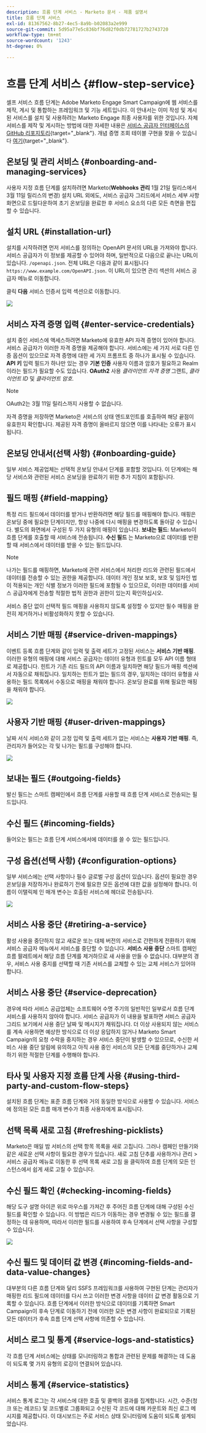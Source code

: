 ```yaml
---
description: 흐름 단계 서비스 - Marketo 문서 - 제품 설명서
title: 흐름 단계 서비스
exl-id: 81367562-8b27-4ec5-8a9b-b02083a2e999
source-git-commit: 5d95a77e5c836bf76d82f0db72781727b2743720
workflow-type: tm+mt
source-wordcount: '1243'
ht-degree: 0%

---
```


# 흐름 단계 서비스 {#flow-step-service}

셀프 서비스 흐름 단계는 Adobe Marketo Engage Smart Campaign에 웹 서비스를 제작, 게시 및 통합하는 프레임워크 및 기능 세트입니다. 이 안내서는 이미 작성 및 게시된 서비스를 설치 및 사용하려는 Marketo Engage 최종 사용자를 위한 것입니다. 자체 서비스를 제작 및 게시하는 방법에 대한 자세한 내용은 [서비스 공급자 인터페이스의 GitHub 리포지토리](https://github.com/adobe/Marketo-SSFS-Service-Provider-Interface){target=&quot;_blank&quot;}. 개념 증명 조회 테이블 구현을 찾을 수 있습니다 [여기](https://github.com/adobe/mkto-flow-lookup){target=&quot;_blank&quot;}.

## 온보딩 및 관리 서비스 {#onboarding-and-managing-services}

사용자 지정 흐름 단계를 설치하려면 Marketo(**Webhooks 관리** 1월 21일 릴리스에서 3월 11일 릴리스의 변경) 설치 URL 외에도, 서비스 공급자 그리드에서 서비스 세부 사항 화면으로 드릴다운하여 초기 온보딩을 완료한 후 서비스 요소의 다른 모든 측면을 편집할 수 있습니다.

## 설치 URL {#installation-url}

설치를 시작하려면 먼저 서비스를 정의하는 OpenAPI 문서의 URL을 가져와야 합니다. 서비스 공급자가 이 정보를 제공할 수 있어야 하며, 일반적으로 다음으로 끝나는 URL이 있습니다. `/openapi.json`. 전체 URL은 다음과 같이 표시됩니다 `https://www.example.com/OpenAPI.json`. 이 URL이 있으면 관리 섹션의 서비스 공급자 메뉴로 이동합니다.

클릭 **다음** 서비스 인증서 입력 섹션으로 이동합니다.

![](assets/flow-step-service-1.png)

## 서비스 자격 증명 입력 {#enter-service-credentials}

설치 중인 서비스에 액세스하려면 Marketo에 유효한 API 자격 증명이 있어야 합니다. 서비스 공급자가 이러한 자격 증명을 제공해야 합니다. 서비스에는 세 가지 서로 다른 인증 옵션이 있으므로 자격 증명에 대한 세 가지 프롬프트 중 하나가 표시될 수 있습니다. **API 키** 입력 필드가 하나만 있는 경우 **기본 인증** 사용자 이름과 암호가 필요하고 Realm이라는 필드가 필요할 수도 있습니다. **OAuth2** 사용 _클라이언트 자격 증명_ 그랜트, _클라이언트 ID_ 및 _클라이언트 암호_.

>[!NOTE]
>
>OAuth2는 3월 11일 릴리스까지 사용할 수 없습니다.

자격 증명을 저장하면 Marketo은 서비스의 상태 엔드포인트를 호출하여 해당 끝점이 유효한지 확인합니다. 제공된 자격 증명이 올바르지 않으면 이를 나타내는 오류가 표시됩니다.

## 온보딩 안내서(선택 사항) {#onboarding-guide}

일부 서비스 제공업체는 선택적 온보딩 안내서 단계를 포함할 것입니다. 이 단계에는 해당 서비스와 관련된 서비스 온보딩을 완료하기 위한 추가 지침이 포함됩니다.

## 필드 매핑 {#field-mapping}

특정 리드 필드에서 데이터를 받거나 반환하려면 해당 필드를 매핑해야 합니다. 매핑은 온보딩 중에 필요한 단계이지만, 항상 나중에 다시 매핑을 변경하도록 돌아갈 수 있습니다. 별도의 화면에서 구성된 두 가지 유형의 매핑이 있습니다. **보내는 필드**: Marketo이 흐름 단계를 호출할 때 서비스에 전송됩니다. **수신 필드** 는 Marketo으로 데이터를 반환할 때 서비스에서 데이터를 받을 수 있는 필드입니다.

>[!NOTE]
>
>나가는 필드를 매핑하면, Marketo에 관련 서비스에서 처리한 리드와 관련된 필드에서 데이터를 전송할 수 있는 권한을 제공합니다. 데이터 개인 정보 보호, 보호 및 임차인 법이 적용되는 개인 식별 정보가 이러한 필드에 포함될 수 있으므로, 이러한 데이터를 서비스 공급자에게 전송할 적절한 법적 권한과 권한이 있는지 확인하십시오.

서비스 중단 없이 선택적 필드 매핑을 사용하지 않도록 설정할 수 있지만 필수 매핑을 완전히 제거하거나 비활성화하지 못할 수 있습니다.

## 서비스 기반 매핑 {#service-driven-mappings}

이벤트 등록 흐름 단계와 같이 입력 및 출력 세트가 고정된 서비스는 **서비스 기반 매핑**. 이러한 유형의 매핑에 대해 서비스 공급자는 데이터 유형과 힌트를 모두 API 이름 형태로 제공합니다. 힌트가 기존 리드 필드의 API 이름과 일치하면 해당 필드가 매핑 섹션에서 자동으로 채워집니다. 일치하는 힌트가 없는 필드의 경우, 일치하는 데이터 유형을 사용하는 필드 목록에서 수동으로 매핑을 채워야 합니다. 온보딩 완료를 위해 필요한 매핑을 채워야 합니다.

![](assets/flow-step-service-2.png)

## 사용자 기반 매핑 {#user-driven-mappings}

날짜 서식 서비스와 같이 고정 입력 및 출력 세트가 없는 서비스는 **사용자 기반 매핑**. 즉, 관리자가 들어오는 각 및 나가는 필드를 구성해야 합니다.

![](assets/flow-step-service-3.png)

## 보내는 필드 {#outgoing-fields}

발신 필드는 스마트 캠페인에서 흐름 단계를 사용할 때 흐름 단계 서비스로 전송되는 필드입니다.

## 수신 필드 {#incoming-fields}

들어오는 필드는 흐름 단계 서비스에서에 데이터를 쓸 수 있는 필드입니다.

## 구성 옵션(선택 사항) {#configuration-options}

일부 서비스에는 선택 사항이나 필수 글로벌 구성 옵션이 있습니다. 옵션이 필요한 경우 온보딩을 저장하거나 완료하기 전에 필요한 모든 옵션에 대한 값을 설정해야 합니다. 이름이 이탤릭체 인 매개 변수는 호출된 서비스에 헤더로 전송됩니다.

![](assets/flow-step-service-4.png)

## 서비스 사용 중단 {#retiring-a-service}

활성 사용을 중단하지 않고 새로운 또는 대체 버전의 서비스로 간편하게 전환하기 위해 서비스 공급자 메뉴에서 서비스를 중단할 수 있습니다. **서비스 사용 중단** 스마트 캠페인 흐름 팔레트에서 해당 흐름 단계를 제거하므로 새 사용을 만들 수 없습니다. 대부분의 경우, 서비스 사용 중지를 선택할 때 기존 서비스를 교체할 수 있는 교체 서비스가 있어야 합니다.

## 서비스 사용 중단 {#service-deprecation}

경우에 따라 서비스 공급업체는 소프트웨어 수명 주기의 일반적인 일부로서 흐름 단계 서비스를 사용하지 않아야 합니다. 서비스 공급자가 이 내용을 발표하면 서비스 공급자 그리드 보기에서 사용 중단 날짜 및 메시지가 채워집니다. 더 이상 사용되지 않는 서비스를 계속 사용하면 예상한 방식으로 더 이상 응답하지 않거나 Marketo Smart Campaign의 요청 수락을 중지하는 경우 서비스 중단이 발생할 수 있으므로, 수신한 서비스 사용 중단 알림에 유의하고 아직 사용 중인 서비스의 모든 단계를 중단하거나 교체하기 위한 적절한 단계를 수행해야 합니다.

## 타사 및 사용자 지정 흐름 단계 사용 {#using-third-party-and-custom-flow-steps}

설치된 흐름 단계는 표준 흐름 단계와 거의 동일한 방식으로 사용할 수 있습니다. 서비스에 정의된 모든 흐름 매개 변수가 최종 사용자에게 표시됩니다.

## 선택 목록 새로 고침 {#refreshing-picklists}

Marketo은 매일 밤 서비스의 선택 항목 목록을 새로 고칩니다. 그러나 캠페인 만들기와 같은 새로운 선택 사항이 필요한 경우가 있습니다. 새로 고침 단추를 사용하거나 관리 > 서비스 공급자 메뉴로 이동한 후 선택 목록 새로 고침 을 클릭하여 흐름 단계의 모든 인스턴스에서 쉽게 새로 고칠 수 있습니다.

## 수신 필드 확인 {#checking-incoming-fields}

해당 도구 설명 아이콘 위로 마우스를 가져간 후 주어진 흐름 단계에 대해 구성된 수신 필드를 확인할 수 있습니다. 이 방법은 리드가 이동하는 경우 변경될 수 있는 필드를 결정하는 데 유용하며, 따라서 이러한 필드를 사용하여 후속 단계에서 선택 사항을 구성할 수 있습니다.

![](assets/flow-step-service-5.png)

## 수신 필드 및 데이터 값 변경 {#incoming-fields-and-data-value-changes}

대부분의 다른 흐름 단계와 달리 SSFS 프레임워크를 사용하여 구현된 단계는 관리자가 매핑한 리드 필드에 데이터를 다시 쓰고 이러한 변경 사항을 데이터 값 변경 활동으로 기록할 수 있습니다.  흐름 단계에서 이러한 방식으로 데이터를 기록하면 Smart Campaign이 후속 단계로 이동하기 전에 이러한 모든 변경 사항이 완료되므로 기록된 모든 데이터가 후속 흐름 단계 선택 사항에 의존할 수 있습니다.

## 서비스 로그 및 통계 {#service-logs-and-statistics}

각 흐름 단계 서비스에는 상태를 모니터링하고 통합과 관련된 문제를 해결하는 데 도움이 되도록 몇 가지 유형의 로깅이 연결되어 있습니다.

## 서비스 통계 {#service-statistics}

서비스 통계 로그는 각 서비스에 대한 호출 및 콜백의 결과를 집계합니다. 시간, 수준(청크 또는 레코드) 및 코드별로 그룹화되고 수신된 각 코드에 대해 카운트와 최신 로그 메시지를 제공합니다. 이 대시보드는 주로 서비스 상태 모니터링에 도움이 되도록 설계되었습니다.
